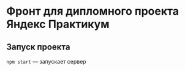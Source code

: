 # Фронт для дипломного проекта Яндекс Практикум
## Запуск проекта

`npm start` — запускает сервер   
